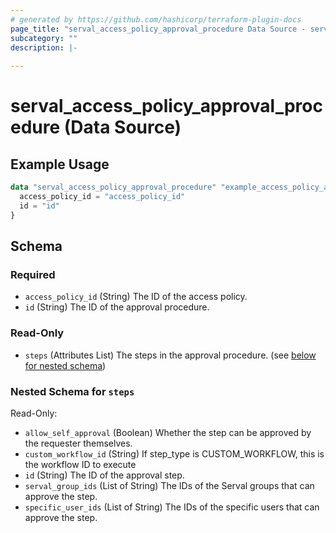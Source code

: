 ```yaml
---
# generated by https://github.com/hashicorp/terraform-plugin-docs
page_title: "serval_access_policy_approval_procedure Data Source - serval"
subcategory: ""
description: |-
  
---
```


# serval_access_policy_approval_procedure (Data Source)



## Example Usage

```terraform
data "serval_access_policy_approval_procedure" "example_access_policy_approval_procedure" {
  access_policy_id = "access_policy_id"
  id = "id"
}
```

<!-- schema generated by tfplugindocs -->
## Schema

### Required

- `access_policy_id` (String) The ID of the access policy.
- `id` (String) The ID of the approval procedure.

### Read-Only

- `steps` (Attributes List) The steps in the approval procedure. (see [below for nested schema](#nestedatt--steps))

<a id="nestedatt--steps"></a>
### Nested Schema for `steps`

Read-Only:

- `allow_self_approval` (Boolean) Whether the step can be approved by the requester themselves.
- `custom_workflow_id` (String) If step_type is CUSTOM_WORKFLOW, this is the workflow ID to execute
- `id` (String) The ID of the approval step.
- `serval_group_ids` (List of String) The IDs of the Serval groups that can approve the step.
- `specific_user_ids` (List of String) The IDs of the specific users that can approve the step.
